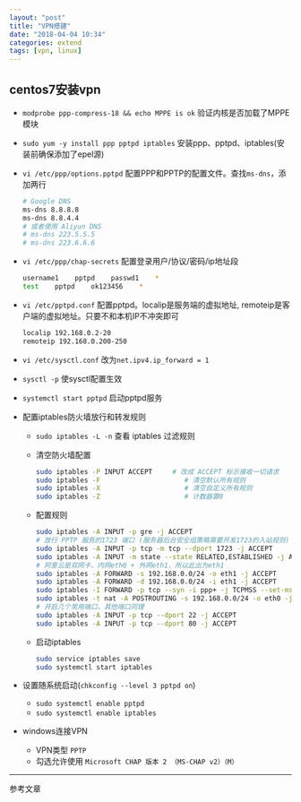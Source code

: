 ```yaml
---
layout: "post"
title: "VPN搭建"
date: "2018-04-04 10:34"
categories: extend
tags: [vpn, linux]
---
```


## centos7安装vpn

- `modprobe ppp-compress-18 && echo MPPE is ok` 验证内核是否加载了MPPE模块
- `sudo yum -y install ppp pptpd iptables` 安装ppp、pptpd、iptables(安装前确保添加了epel源)
- `vi /etc/ppp/options.pptpd` 配置PPP和PPTP的配置文件。查找`ms-dns`，添加两行

    ```bash
    # Google DNS
    ms-dns 8.8.8.8
    ms-dns 8.8.4.4
    # 或者使用 Aliyun DNS
    # ms-dns 223.5.5.5
    # ms-dns 223.6.6.6
    ```
- `vi /etc/ppp/chap-secrets` 配置登录用户/协议/密码/ip地址段

    ```bash
    username1    pptpd    passwd1    *
    test    pptpd    ok123456    *
    ```
- `vi /etc/pptpd.conf` 配置pptpd。localip是服务端的虚拟地址, remoteip是客户端的虚拟地址。只要不和本机IP不冲突即可

    ```bash
    localip 192.168.0.2-20
    remoteip 192.168.0.200-250
    ```
- `vi /etc/sysctl.conf` 改为`net.ipv4.ip_forward = 1`
- `sysctl -p` 使sysctl配置生效
- `systemctl start pptpd` 启动pptpd服务
- 配置iptables防火墙放行和转发规则
    - `sudo iptables -L -n` 查看 iptables 过滤规则
    - 清空防火墙配置
        
        ```bash
        sudo iptables -P INPUT ACCEPT     # 改成 ACCEPT 标示接收一切请求
        sudo iptables -F                     # 清空默认所有规则
        sudo iptables -X                     # 清空自定义所有规则
        sudo iptables -Z                     # 计数器置0
        ```
    - 配置规则

        ```bash
        sudo iptables -A INPUT -p gre -j ACCEPT
        # 放行 PPTP 服务的1723 端口 (服务器后台安全组策略需要开发1723的入站规则)
        sudo iptables -A INPUT -p tcp -m tcp --dport 1723 -j ACCEPT
        sudo iptables -A INPUT -m state --state RELATED,ESTABLISHED -j ACCEPT
        # 阿里云是双网卡，内网eth0 + 外网eth1，所以此出为eth1
        sudo iptables -A FORWARD -s 192.168.0.0/24 -o eth1 -j ACCEPT
        sudo iptables -A FORWARD -d 192.168.0.0/24 -i eth1 -j ACCEPT
        sudo iptables -I FORWARD -p tcp --syn -i ppp+ -j TCPMSS --set-mss 1356
        sudo iptables -t nat -A POSTROUTING -s 192.168.0.0/24 -o eth0 -j MASQUERADE
        # 开启几个常用端口，其他端口同理
        sudo iptables -A INPUT -p tcp --dport 22 -j ACCEPT
        sudo iptables -A INPUT -p tcp --dport 80 -j ACCEPT
        ```
    - 启动iptables
        
        ```bash
        sudo service iptables save
        sudo systemctl start iptables
        ```
- 设置随系统启动(`chkconfig --level 3 pptpd on`)
    - `sudo systemctl enable pptpd`
    - `sudo systemctl enable iptables`
- windows连接VPN
    - VPN类型 `PPTP`
    - 勾选允许使用 `Microsoft CHAP 版本 2 （MS-CHAP v2）（M）`
    
---

参考文章

[^1]: [CentOS-VPS建立PPTP-VPN服务](https://blog.itnmg.net/2013/05/19/vps-pptp-vpn/)
[^2]: [阿里云CentOS7搭建VPN](https://blog.csdn.net/ithomer/article/details/52138961)
[^3]: [ECS-Windows服务器VPN连接报错:错误628解决方法](https://help.aliyun.com/knowledge_detail/40697.html)
[^4]: [CentOS7配置IPSec-IKEv2-VPN](https://blog.itnmg.net/2015/04/03/centos7-ipsec-vpn/)


